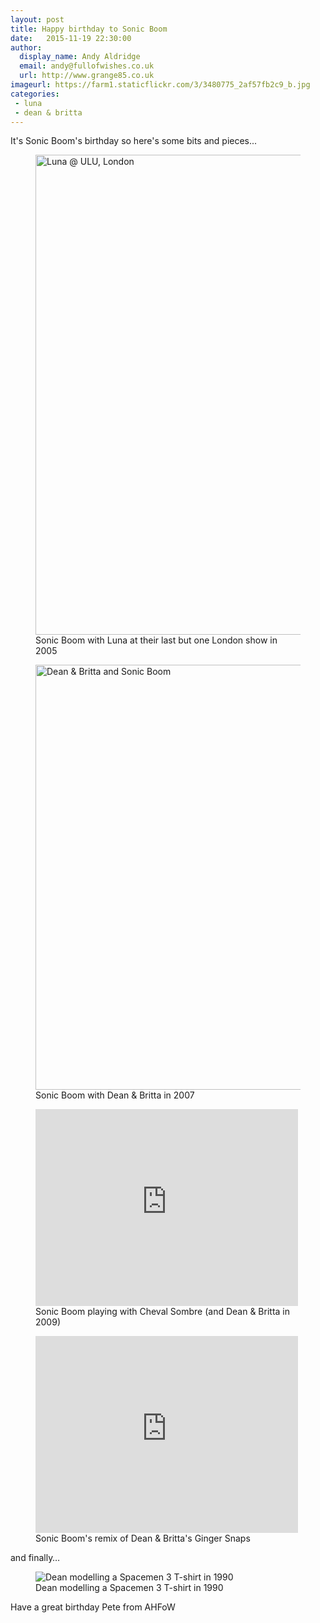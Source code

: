 ```yaml
---
layout: post
title: Happy birthday to Sonic Boom
date:   2015-11-19 22:30:00
author:
  display_name: Andy Aldridge
  email: andy@fullofwishes.co.uk
  url: http://www.grange85.co.uk
imageurl: https://farm1.staticflickr.com/3/3480775_2af57fb2c9_b.jpg
categories:
 - luna
 - dean & britta
---
```

<p class="lead">It's Sonic Boom's birthday so here's some bits and pieces...</p>



<figure class="caption aligncenter">
<a data-flickr-embed="true"  href="https://www.flickr.com/photos/grange85/3480775/in/photolist-r8sCzS-nTGuix-nzqmcD-nRQJUy-nPSvxo-nRBX6k-nzqGQU-nRLVx3-nRV7k2-nRLWbh-nzqscU-nTGvrp-nRLW5W-nTGvZi-nzqnzt-nRBWDP-nRBYq4-nzrgig-nRxvCV-nRd2um-dvtyw6-dvzb4U-dvz8NJ-dvtyCv-dvRkis-iQHn-T5bjz-jwAL" title="Luna @ ULU, London"><img src="https://farm1.staticflickr.com/3/3480775_2af57fb2c9_b.jpg" width="1024" height="768" alt="Luna @ ULU, London"></a>
<figcaption class="caption-text">Sonic Boom with Luna at their last but one London show in 2005</figcaption></figure>

<figure class="caption aligncenter">
<a data-flickr-embed="true"  href="https://www.flickr.com/photos/grange85/577956461/in/photolist-r8sCzS-nTGuix-nzqmcD-nRQJUy-nPSvxo-nRBX6k-nzqGQU-nRLVx3-nRV7k2-nRLWbh-nzqscU-nTGvrp-nRLW5W-nTGvZi-nzqnzt-nRBWDP-nRBYq4-nzrgig-nRxvCV-nRd2um-dvtyw6-dvzb4U-dvz8NJ-dvtyCv-dvRkis-iQHn-T5bjz-jwAL" title="Dean & Britta and Sonic Boom"><img src="https://farm2.staticflickr.com/1265/577956461_60a9563db9_b.jpg" width="1024" height="680" alt="Dean & Britta and Sonic Boom"></a>
<figcaption class="caption-text">Sonic Boom with Dean & Britta in 2007</figcaption></figure>

<figure class="caption aligncenter">
<iframe width="420" height="315" src="https://www.youtube-nocookie.com/embed/0lXnqpr_0H0" frameborder="0" allowfullscreen></iframe>
<figcaption class="caption-text">Sonic Boom playing with Cheval Sombre (and Dean & Britta in 2009)</figcaption></figure>

<figure class="caption aligncenter">
<iframe width="420" height="315" src="https://www.youtube-nocookie.com/embed/pImTZjjY-IE" frameborder="0" allowfullscreen></iframe>
<figcaption class="caption-text">Sonic Boom's remix of Dean & Britta's Ginger Snaps</figcaption></figure>

and finally&hellip;
<figure class="caption aligncenter"><img src="https://media.fullofwishes.co.uk/01-galaxie_500/pictures/galaxie-500-club-lingerie-screengrab.jpg" alt="Dean modelling a Spacemen 3 T-shirt in 1990" /><figcaption class="caption-text">Dean modelling a Spacemen 3 T-shirt in 1990</figcaption></figure>

<p>Have a great birthday Pete from AHFoW</p>


